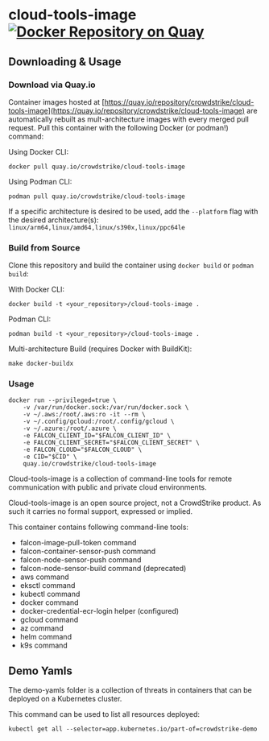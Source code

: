 # cloud-tools-image [![Docker Repository on Quay](https://quay.io/repository/crowdstrike/cloud-tools-image/status "Docker Repository on Quay")](https://quay.io/repository/crowdstrike/cloud-tools-image)

## Downloading & Usage

### Download via Quay.io

Container images hosted at [https://quay.io/repository/crowdstrike/cloud-tools-image](https://quay.io/repository/crowdstrike/cloud-tools-image) are automatically rebuilt as mult-architecture images with every merged pull request. Pull this container with the following Docker (or podman!) command:

Using Docker CLI:

```shell
docker pull quay.io/crowdstrike/cloud-tools-image
```

Using Podman CLI:

```shell
podman pull quay.io/crowdstrike/cloud-tools-image
```

If a specific architecture is desired to be used, add the `--platform` flag with the desired architecture(s): `linux/arm64,linux/amd64,linux/s390x,linux/ppc64le`

### Build from Source

Clone this repository and build the container using ``docker build`` or ``podman build``:

With Docker CLI:

```shell
docker build -t <your_repository>/cloud-tools-image .
```

Podman CLI:

```shell
podman build -t <your_repository>/cloud-tools-image .
```

Multi-architecture Build (requires Docker with BuildKit):

```shell
make docker-buildx
```

### Usage

```shell
docker run --privileged=true \
    -v /var/run/docker.sock:/var/run/docker.sock \
    -v ~/.aws:/root/.aws:ro -it --rm \
    -v ~/.config/gcloud:/root/.config/gcloud \
    -v ~/.azure:/root/.azure \
    -e FALCON_CLIENT_ID="$FALCON_CLIENT_ID" \
    -e FALCON_CLIENT_SECRET="$FALCON_CLIENT_SECRET" \
    -e FALCON_CLOUD="$FALCON_CLOUD" \
    -e CID="$CID" \
    quay.io/crowdstrike/cloud-tools-image
```

Cloud-tools-image is a collection of command-line tools for remote communication with public and private cloud environments.

Cloud-tools-image is an open source project, not a CrowdStrike product. As such it carries no formal support, expressed or implied.

This container contains following command-line tools:

- falcon-image-pull-token command
- falcon-container-sensor-push command
- falcon-node-sensor-push command
- falcon-node-sensor-build command (deprecated)
- aws command
- eksctl command
- kubectl command
- docker command
- docker-credential-ecr-login helper (configured)
- gcloud command
- az command
- helm command
- k9s command

## Demo Yamls

The demo-yamls folder is a collection of threats in containers that can be deployed on a Kubernetes cluster.

This command can be used to list all resources deployed:
```
kubectl get all --selector=app.kubernetes.io/part-of=crowdstrike-demo
```
